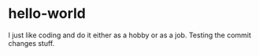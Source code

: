 # hello-world

I just like coding and do it either as a hobby or as a job.
Testing the commit changes stuff.
